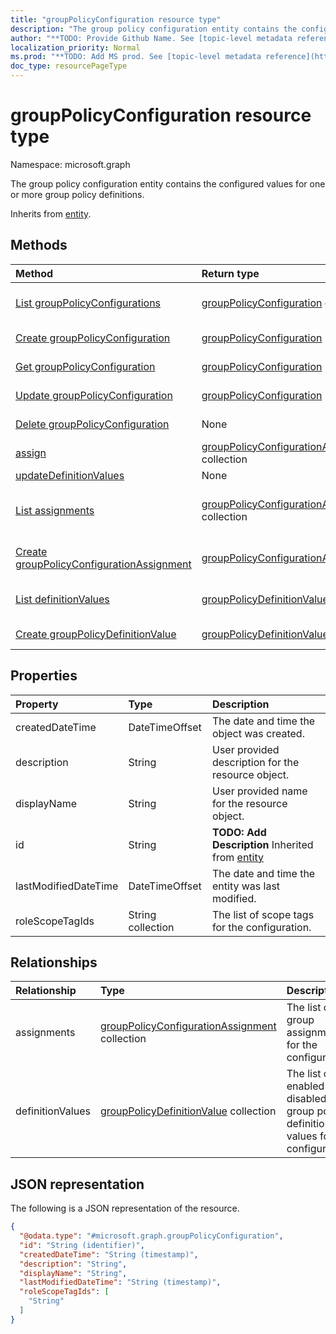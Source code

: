 ```yaml
---
title: "groupPolicyConfiguration resource type"
description: "The group policy configuration entity contains the configured values for one or more group policy definitions."
author: "**TODO: Provide Github Name. See [topic-level metadata reference](https://msgo.azurewebsites.net/add/document/guidelines/metadata.html#topic-level-metadata)**"
localization_priority: Normal
ms.prod: "**TODO: Add MS prod. See [topic-level metadata reference](https://msgo.azurewebsites.net/add/document/guidelines/metadata.html#topic-level-metadata)**"
doc_type: resourcePageType
---
```


# groupPolicyConfiguration resource type

Namespace: microsoft.graph



The group policy configuration entity contains the configured values for one or more group policy definitions.


Inherits from [entity](../resources/entity.md).

## Methods
|Method|Return type|Description|
|:---|:---|:---|
|[List groupPolicyConfigurations](../api/grouppolicyconfiguration-list.md)|[groupPolicyConfiguration](../resources/grouppolicyconfiguration.md) collection|Get a list of the [groupPolicyConfiguration](../resources/grouppolicyconfiguration.md) objects and their properties.|
|[Create groupPolicyConfiguration](../api/grouppolicyconfiguration-create.md)|[groupPolicyConfiguration](../resources/grouppolicyconfiguration.md)|Create a new [groupPolicyConfiguration](../resources/grouppolicyconfiguration.md) object.|
|[Get groupPolicyConfiguration](../api/grouppolicyconfiguration-get.md)|[groupPolicyConfiguration](../resources/grouppolicyconfiguration.md)|Read the properties and relationships of a [groupPolicyConfiguration](../resources/grouppolicyconfiguration.md) object.|
|[Update groupPolicyConfiguration](../api/grouppolicyconfiguration-update.md)|[groupPolicyConfiguration](../resources/grouppolicyconfiguration.md)|Update the properties of a [groupPolicyConfiguration](../resources/grouppolicyconfiguration.md) object.|
|[Delete groupPolicyConfiguration](../api/grouppolicyconfiguration-delete.md)|None|Deletes a [groupPolicyConfiguration](../resources/grouppolicyconfiguration.md) object.|
|[assign](../api/grouppolicyconfiguration-assign.md)|[groupPolicyConfigurationAssignment](../resources/grouppolicyconfigurationassignment.md) collection|**TODO: Add Description**|
|[updateDefinitionValues](../api/grouppolicyconfiguration-updatedefinitionvalues.md)|None|**TODO: Add Description**|
|[List assignments](../api/grouppolicyconfiguration-list-assignments.md)|[groupPolicyConfigurationAssignment](../resources/grouppolicyconfigurationassignment.md) collection|Get the groupPolicyConfigurationAssignment resources from the assignments navigation property.|
|[Create groupPolicyConfigurationAssignment](../api/grouppolicyconfiguration-post-assignments.md)|[groupPolicyConfigurationAssignment](../resources/grouppolicyconfigurationassignment.md)|Create a new groupPolicyConfigurationAssignment object.|
|[List definitionValues](../api/grouppolicyconfiguration-list-definitionvalues.md)|[groupPolicyDefinitionValue](../resources/grouppolicydefinitionvalue.md) collection|Get the groupPolicyDefinitionValue resources from the definitionValues navigation property.|
|[Create groupPolicyDefinitionValue](../api/grouppolicyconfiguration-post-definitionvalues.md)|[groupPolicyDefinitionValue](../resources/grouppolicydefinitionvalue.md)|Create a new groupPolicyDefinitionValue object.|

## Properties
|Property|Type|Description|
|:---|:---|:---|
|createdDateTime|DateTimeOffset|The date and time the object was created.|
|description|String|User provided description for the resource object.|
|displayName|String|User provided name for the resource object.|
|id|String|**TODO: Add Description** Inherited from [entity](../resources/entity.md)|
|lastModifiedDateTime|DateTimeOffset|The date and time the entity was last modified.|
|roleScopeTagIds|String collection|The list of scope tags for the configuration.|

## Relationships
|Relationship|Type|Description|
|:---|:---|:---|
|assignments|[groupPolicyConfigurationAssignment](../resources/grouppolicyconfigurationassignment.md) collection|The list of group assignments for the configuration.|
|definitionValues|[groupPolicyDefinitionValue](../resources/grouppolicydefinitionvalue.md) collection|The list of enabled or disabled group policy definition values for the configuration.|

## JSON representation
The following is a JSON representation of the resource.
<!-- {
  "blockType": "resource",
  "keyProperty": "id",
  "@odata.type": "microsoft.graph.groupPolicyConfiguration",
  "baseType": "microsoft.graph.entity",
  "openType": false
}
-->
``` json
{
  "@odata.type": "#microsoft.graph.groupPolicyConfiguration",
  "id": "String (identifier)",
  "createdDateTime": "String (timestamp)",
  "description": "String",
  "displayName": "String",
  "lastModifiedDateTime": "String (timestamp)",
  "roleScopeTagIds": [
    "String"
  ]
}
```

